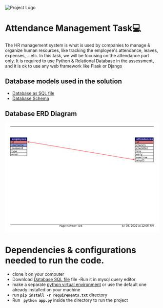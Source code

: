 ![Project Logo](https://user-images.githubusercontent.com/48133426/116291303-0a138200-a7b2-11eb-963c-5ead9628ec90.jpg)

# Attendance Management Task💻
The HR management system is what is used by companies to manage & organize human resources, like tracking the employee's attendance, leaves, expenses, ...etc.
In this task, we will be focusing on the attendance part only.
It is required to use Python & Relational Database in the assessment, and it is ok to use any web framework like Flask or Django

## Database models used in the solution
- [Database as SQL file](https://github.com/SayedAbdo-99/Attendance-Management/blob/main/attendance.sql)
- [Database Schema](https://github.com/SayedAbdo-99/Attendance-Management/blob/main/dbSchema.pdf)

## Database ERD Diagram
![ERD](https://github.com/SayedAbdo-99/Attendance-Management/blob/main/DB%20ERD%20Diagram.png)

# Dependencies & configurations needed to run the code.
- clone it on your computer
- Download [Database SQL file](https://github.com/SayedAbdo-99/Attendance-Management/blob/main/attendance.sql) file 
-Run it in mysql query editor
- make a separate [python virtual environment](https://packaging.python.org/guides/installing-using-pip-and-virtual-environments/) or use the default one already installed on your machine
- run **``` pip install -r requirements.txt ```** directory
- Run **``` python app.py```** inside the directory to run the project

